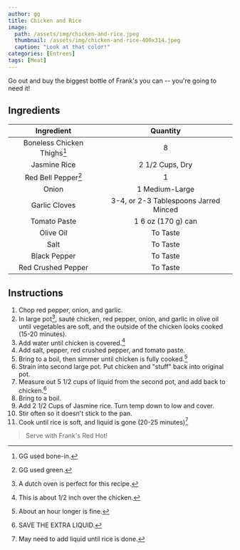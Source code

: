 ```yaml
---
author: gg
title: Chicken and Rice
image:
  path: /assets/img/chicken-and-rice.jpeg
  thumbnail: /assets/img/chicken-and-rice-400x314.jpeg
  caption: "Look at that color!"
categories: [Entrees]
tags: [Meat]
---
```


Go out and buy the biggest bottle of Frank's you can -- you're going to need it!

## Ingredients

| Ingredient | Quantity |
|:-:|:-:|
| Boneless Chicken Thighs[^1] | 8 |
| Jasmine Rice | 2 1/2 Cups, Dry |
| Red Bell Pepper[^2] | 1 |
| Onion | 1 Medium-Large |
| Garlic Cloves | 3-4, or 2-3 Tablespoons Jarred Minced |
| Tomato Paste | 1 6 oz (170 g) can |
| Olive Oil | To Taste |
| Salt | To Taste |
| Black Pepper | To Taste |
| Red Crushed Pepper | To Taste |

## Instructions

1. Chop red pepper, onion, and garlic.
2. In large pot[^3], sauté chicken, red pepper, onion, and garlic in olive oil until vegetables are soft, and the outside of the chicken looks cooked (15-20 minutes).
3. Add water until chicken is covered.[^4]
4. Add salt, pepper, red crushed pepper, and tomato paste.
5. Bring to a boil, then simmer until chicken is fully cooked.[^5]
6. Strain into second large pot. Put chicken and "stuff" back into original pot.
7. Measure out 5 1/2 cups of liquid from the second pot, and add back to chicken.[^6]
8. Bring to a boil.
9. Add 2 1/2 Cups of Jasmine rice. Turn temp down to low and cover.
10. Stir often so it doesn't stick to the pan.
11. Cook until rice is soft, and liquid is gone (20-25 minutes)[^7]

> Serve with Frank's Red Hot!

[^1]: GG used bone-in.
[^2]: GG used green.
[^3]: A dutch oven is perfect for this recipe.
[^4]: This is about 1/2 inch over the chicken.
[^5]: About an hour longer is fine.
[^6]: SAVE THE EXTRA LIQUID.
[^7]: May need to add liquid until rice is done.

